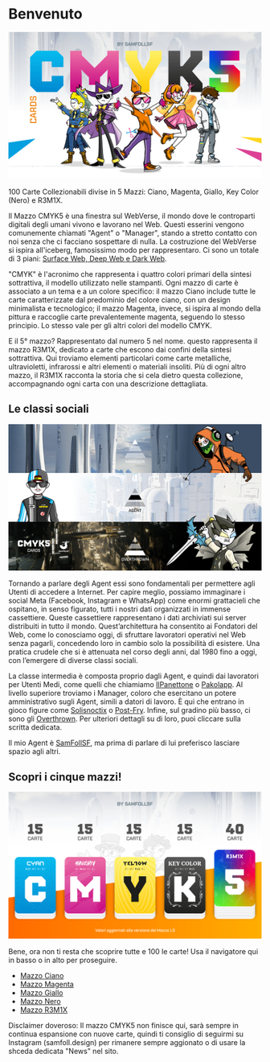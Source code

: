 # Benvenuto

![Introduzione](eg/intro.jpg)

100 Carte Collezionabili divise in 5 Mazzi: Ciano, Magenta, Giallo, Key Color (Nero) e R3M1X.

Il Mazzo CMYK5 è una finestra sul WebVerse, il mondo dove le controparti digitali degli umani vivono e lavorano nel Web. Questi esserini vengono comunemente chiamati "Agent" o "Manager", stando a stretto contatto con noi senza che ci facciano sospettare di nulla. La costruzione del WebVerse si ispira all'iceberg, famosissimo modo per rappresentaro. Ci sono un totale di 3 piani: [Surface Web, Deep Web e Dark Web](Remix/deep.md).

"CMYK" è l'acronimo che rappresenta i quattro colori primari della sintesi sottrattiva, il modello utilizzato nelle stampanti. Ogni mazzo di carte è associato a un tema e a un colore specifico: il mazzo Ciano include tutte le carte caratterizzate dal predominio del colore ciano, con un design minimalista e tecnologico; il mazzo Magenta, invece, si ispira al mondo della pittura e raccoglie carte prevalentemente magenta, seguendo lo stesso principio. Lo stesso vale per gli altri colori del modello CMYK.

E il 5° mazzo? Rappresentato dal numero 5 nel nome. questo rappresenta il mazzo R3M1X, dedicato a carte che escono dai confini della sintesi sottrattiva. Qui troviamo elementi particolari come carte metalliche, ultravioletti, infrarossi e altri elementi o materiali insoliti. Più di ogni altro mazzo, il R3M1X racconta la storia che si cela dietro questa collezione, accompagnando ogni carta con una descrizione dettagliata.

## Le classi sociali

![classisociali](eg/oradistoria.jpg)

Tornando a parlare degli Agent essi sono fondamentali per permettere agli Utenti di accedere a Internet. Per capire meglio, possiamo immaginare i social Meta (Facebook, Instagram e WhatsApp) come enormi grattacieli che ospitano, in senso figurato, tutti i nostri dati organizzati in immense cassettiere. Queste cassettiere rappresentano i dati archiviati sui server distribuiti in tutto il mondo. Quest’architettura ha consentito ai Fondatori del Web, come lo conosciamo oggi, di sfruttare lavoratori operativi nel Web senza pagarli, concedendo loro in cambio solo la possibilità di esistere. Una pratica crudele che si è attenuata nel corso degli anni, dal 1980 fino a oggi, con l’emergere di diverse classi sociali.

La classe intermedia è composta proprio dagli Agent, e quindi dai lavoratori per Utenti Medi, come quelli che chiamiamo [IlPanettone](Magenta/ilpanettone.md) o [Pakolapp](Ciano/pakolapp.md). Al livello superiore troviamo i Manager, coloro che esercitano un potere amministrativo sugli Agent, simili a datori di lavoro. È qui che entrano in gioco figure come [Solisnoctix](Magenta/solisnoctix.md) o [Post-Fry](Giallo/postfry.md). Infine, sul gradino più basso, ci sono gli [Overthrown](Remix/over.md). Per ulteriori dettagli su di loro, puoi cliccare sulla scritta dedicata.

Il mio Agent è [SamFollSF](Remix/samfollsf.md), ma prima di parlare di lui preferisco lasciare spazio agli altri.

## Scopri i cinque mazzi!

![imazzi](eg/intro2.jpg)

Bene, ora non ti resta che scoprire tutte e 100 le carte! Usa il navigatore qui in basso o in alto per proseguire.

- [Mazzo Ciano](Ciano/carteciano.md)
- [Mazzo Magenta](cartemag.md)
- [Mazzo Giallo](cartegia.md)
- [Mazzo Nero](cartener.md)
- [Mazzo R3M1X](carterem.md)

Disclaimer doveroso: Il mazzo CMYK5 non finisce qui, sarà sempre in continua espansione con nuove carte, quindi ti consiglio di seguirmi su Instagram (samfoll.design) per rimanere sempre aggionato o di usare la shceda dedicata "News" nel sito.